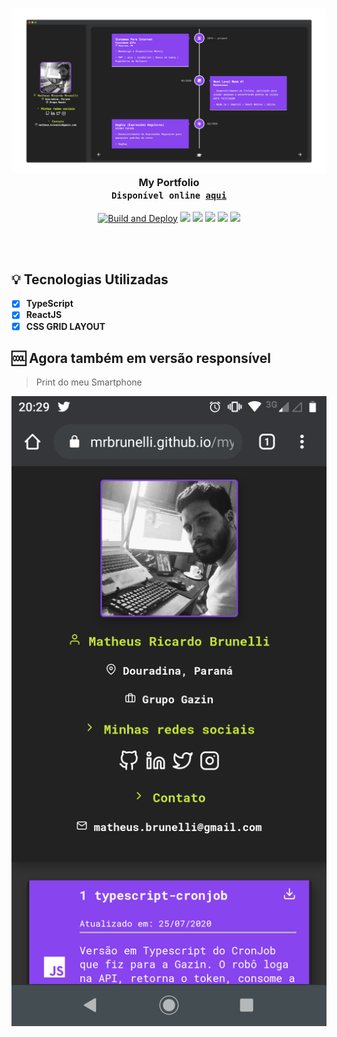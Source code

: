 <h3 align="center">
    <img 
        alt="Screenshot da aplicação" 
        title="Screenshot da aplicação"
        width="800px"
        src="./.github/logo.png"
    >
    <br>
    <b>My Portfolio</b>
    <br>
    <code>Disponível online <a href="https://mrbrunelli.github.io/my-portfolio" target="_blank">aqui</a></code>
</h3>

<span align="center">

[![Build and Deploy](https://github.com/mrbrunelli/my-portfolio/actions/workflows/main.yml/badge.svg?branch=master)](https://github.com/mrbrunelli/my-portfolio/actions/workflows/main.yml)
![](https://img.shields.io/github/last-commit/mrbrunelli/my-portfolio)
![](https://img.shields.io/github/commit-activity/m/mrbrunelli/my-portfolio)
![](https://img.shields.io/github/repo-size/mrbrunelli/my-portfolio)
![](https://img.shields.io/github/languages/count/mrbrunelli/my-portfolio)
![](https://img.shields.io/github/languages/top/mrbrunelli/my-portfolio)

</span>

<br>
<br>

## :bulb: Tecnologias Utilizadas
- [x] **TypeScript**
- [x] **ReactJS**
- [x] **CSS GRID LAYOUT**

## :cool: Agora também em versão responsível
> Print do meu Smartphone

![](./.github/smartphone.png)
